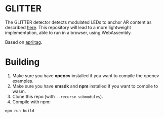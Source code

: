 # GLITTER

The GLITTER detector detects modulated LEDs to anchor AR content as described [here](http://users.ece.cmu.edu/~agr/resources/publications/ipsn_20_glitter.pdf).
This repository will lead to a more lightweight implementation, able to run in a browser, using WebAssembly.

Based on [apriltag](https://github.com/AprilRobotics/apriltag).

# Building

1. Make sure you have **opencv** installed if you want to compile the opencv examples.
2. Make sure you have **emsdk** and **npm** installed if you want to compile to wasm.
3. Clone this repo (with ```--recurse-submodules```).
4. Compile with npm:
```
npm run build
```
